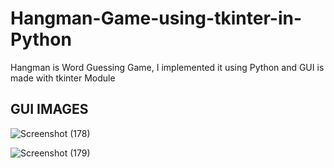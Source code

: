# Hangman-Game-using-tkinter-in-Python
Hangman is Word Guessing Game, I implemented it using Python and GUI is made with tkinter Module
## GUI IMAGES
![Screenshot (178)](https://user-images.githubusercontent.com/41866310/72664646-6a9c0700-3a26-11ea-8658-9fd52abea71e.png)

![Screenshot (179)](https://user-images.githubusercontent.com/41866310/72664692-c8c8ea00-3a26-11ea-81b6-033f669ff965.png)
